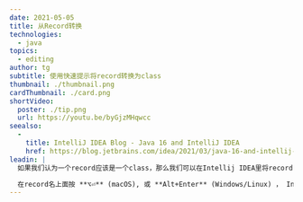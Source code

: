 ```yaml
---
date: 2021-05-05
title: 从Record转换
technologies:
  - java
topics:
  - editing
author: tg
subtitle: 使用快速提示将record转换为class
thumbnail: ./thumbnail.png
cardThumbnail: ./card.png
shortVideo:
  poster: ./tip.png
  url: https://youtu.be/byGjzMHqwcc
seealso:
  - 
    title: IntelliJ IDEA Blog - Java 16 and IntelliJ IDEA
    href: https://blog.jetbrains.com/idea/2021/03/java-16-and-intellij-idea/
leadin: |
  如果我们认为一个record应该是一个class，那么我们可以在Intellij IDEA里将record自动转换为一个class。

  在record名上面按 **⌥⏎** (macOS), 或 **Alt+Enter** (Windows/Linux) ， IntelliJ IDEA 会给出转换record为class的提示。
---
```


